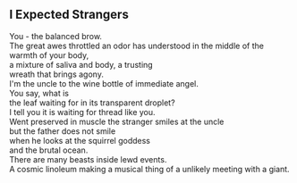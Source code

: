 I Expected Strangers
--------------------
You - the balanced brow.  
The great awes throttled an odor has understood in the middle of the warmth of your body,  
a mixture of saliva and body, a trusting  
wreath that brings agony.  
I'm the uncle to the wine bottle of immediate angel.  
You say, what is  
the leaf waiting for in its transparent droplet?  
I tell you it is waiting for thread like you.  
Went preserved in muscle the stranger smiles at the uncle  
but the father does not smile  
when he looks at the squirrel goddess  
and the brutal ocean.  
There are many beasts inside lewd events.  
A cosmic linoleum making a musical thing of a unlikely meeting with a giant.  
